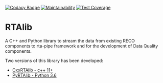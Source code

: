 
[![Codacy Badge](https://api.codacy.com/project/badge/Grade/02291c119ef146c68d58ce74876871e4)](https://www.codacy.com/app/Leofaber/RTAlib?utm_source=github.com&amp;utm_medium=referral&amp;utm_content=rta-pipe/RTAlib&amp;utm_campaign=Badge_Grade)
[![Maintainability](https://api.codeclimate.com/v1/badges/a99a88d28ad37a79dbf6/maintainability)](https://codeclimate.com/github/codeclimate/codeclimate/maintainability)
[![Test Coverage](https://api.codeclimate.com/v1/badges/a99a88d28ad37a79dbf6/test_coverage)](https://codeclimate.com/github/codeclimate/codeclimate/test_coverage) 
# RTAlib
A C++ and Python library to stream the data from existing RECO components to rta-pipe framework and for the development of Data Quality components.

Two versions of this library has been developed:
* [CxxRTAlib - c++ 11+](CxxRTAlib/README.md)
* [PyRTAlib - Python 3.6](PyRTAlib/README.md)
